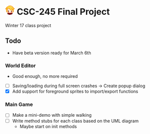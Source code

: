 # ![avatar](assets/images/avatar.png) CSC-245 Final Project
Winter 17 class project

## Todo
- Have beta version ready for March 6th

### World Editor
- Good enough, no more required
- [ ] Saving/loading during full screen crashes -> Create popup dialog
- [x] Add support for foreground sprites to import/export functions

### Main Game
- [ ] Make a mini-demo with simple walking
- [ ] Write method stubs for each class based on the UML diagram
    - Maybe start on init methods